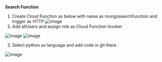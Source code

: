 **Search Function**
1. Create Cloud Function as below with name as mongosearchfunction and trigger as HTTP
![image](https://user-images.githubusercontent.com/111537542/186528202-752a0b67-14a1-4036-be8f-6190b17364f7.png)
2. Add allUsers and assign role as Cloud Function Invoker

![image](https://user-images.githubusercontent.com/111537542/186529241-e61ec349-cb42-4591-99f6-47239c63ce41.png)
![image](https://user-images.githubusercontent.com/111537542/186529267-b7ab6e81-9fe9-4e2b-88af-20767d5a8afe.png) 

3. Select python as language and add code in git there.

![image](https://user-images.githubusercontent.com/111537542/186529597-26dc2f52-66e3-4fff-abfc-d50ce647e477.png)
